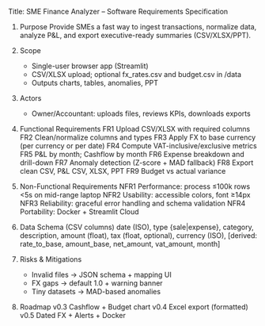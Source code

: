 Title: SME Finance Analyzer – Software Requirements Specification

1. Purpose
   Provide SMEs a fast way to ingest transactions, normalize data, analyze P&L,
   and export executive-ready summaries (CSV/XLSX/PPT).

2. Scope
   - Single-user browser app (Streamlit)
   - CSV/XLSX upload; optional fx_rates.csv and budget.csv in /data
   - Outputs charts, tables, anomalies, PPT

3. Actors
   - Owner/Accountant: uploads files, reviews KPIs, downloads exports

4. Functional Requirements
   FR1 Upload CSV/XLSX with required columns
   FR2 Clean/normalize columns and types
   FR3 Apply FX to base currency (per currency or per date)
   FR4 Compute VAT-inclusive/exclusive metrics
   FR5 P&L by month; Cashflow by month
   FR6 Expense breakdown and drill-down
   FR7 Anomaly detection (Z-score + MAD fallback)
   FR8 Export clean CSV, P&L CSV, XLSX, PPT
   FR9 Budget vs actual variance

5. Non-Functional Requirements
   NFR1 Performance: process ≤100k rows <5s on mid-range laptop
   NFR2 Usability: accessible colors, font ≥14px
   NFR3 Reliability: graceful error handling and schema validation
   NFR4 Portability: Docker + Streamlit Cloud

6. Data Schema (CSV columns)
   date (ISO), type {sale|expense}, category, description, amount (float),
   tax (float, optional), currency (ISO), [derived: rate_to_base, amount_base, net_amount, vat_amount, month]

7. Risks & Mitigations
   - Invalid files → JSON schema + mapping UI
   - FX gaps → default 1.0 + warning banner
   - Tiny datasets → MAD-based anomalies

8. Roadmap
   v0.3 Cashflow + Budget chart
   v0.4 Excel export (formatted)
   v0.5 Dated FX + Alerts + Docker

